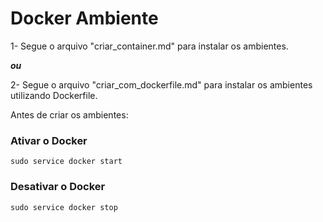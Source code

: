 # Docker Ambiente
1- Segue o arquivo "criar_container.md" para instalar os ambientes.

**_ou_**

2- Segue o arquivo "criar_com_dockerfile.md" para instalar os ambientes utilizando Dockerfile.

Antes de criar os ambientes:
### Ativar o Docker
```
sudo service docker start 
```

### Desativar o Docker
```
sudo service docker stop 
```
